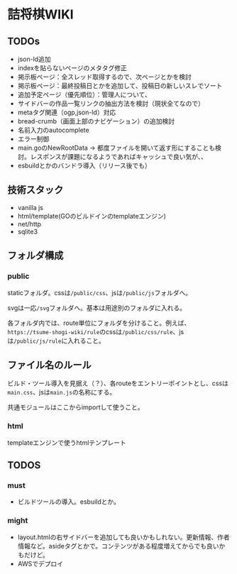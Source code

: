 # 詰将棋WIKI

## TODOs

- json-ld追加
- indexを貼らないページのメタタグ修正
- 掲示板ページ：全スレッド取得するので、次ページとかを検討
- 掲示板ページ：最終投稿日とかを追加して、投稿日の新しいスレでソート
- 追加予定ページ（優先順位）：管理人について、
- サイドバーの作品一覧リンクの抽出方法を検討（現状全てなので）
- metaタグ関連（ogp,json-ld）対応
- bread-crumb（画面上部のナビゲーション）の追加検討
- 名前入力のautocomplete
- エラー制御
- main.goのNewRootData -> 都度ファイルを開いて返す形にすることも検討。レスポンスが課題になるようであればキャッシュで良い気が、、
- esbuildとかのバンドラ導入（リリース後でも）

## 技術スタック

- vanilla js
- html/template(GOのビルドインのtemplateエンジン)
- net/http
- sqlite3 

## フォルダ構成

### public

staticフォルダ。cssは```/public/css```、jsは```/public/js```フォルダへ。

svgは一応```/svg```フォルダへ。基本は用途別のフォルダに入れる。

各フォルダ内では、route単位にフォルダを分けること。例えば、```https://tsume-shogi-wiki/rule```のcssは```/public/css/rule```、jsは```/public/js/rule```に入れること。

## ファイル名のルール

ビルド・ツール導入を見据え（？）、各routeをエントリーポイントとし、cssは```main.css```、jsは```main.js```の名称にする。

共通モジュールはここからimportして使うこと。

### html

templateエンジンで使うhtmlテンプレート

## TODOS

### must

- ビルドツールの導入。esbuildとか。

### might

- layout.htmlの右サイドバーを追加しても良いかもしれない。更新情報、作者情報など。asideタグとかで。コンテンツがある程度増えてからでも良いかもだけど。
- AWSでデプロイ
